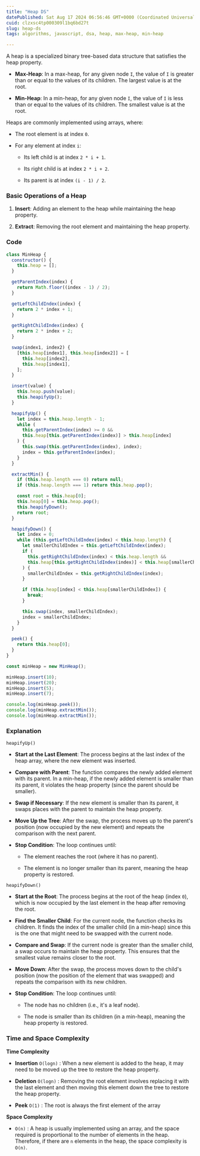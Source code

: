 ```yaml
---
title: "Heap DS"
datePublished: Sat Aug 17 2024 06:56:46 GMT+0000 (Coordinated Universal Time)
cuid: clzxsc4tp000309l1bq6bd27t
slug: heap-ds
tags: algorithms, javascript, dsa, heap, max-heap, min-heap

---
```


A heap is a specialized binary tree-based data structure that satisfies the heap property.

* **Max-Heap**: In a max-heap, for any given node `I`, the value of `I` is greater than or equal to the values of its children. The largest value is at the root.
    
* **Min-Heap**: In a min-heap, for any given node `I`, the value of `I` is less than or equal to the values of its children. The smallest value is at the root.
    

Heaps are commonly implemented using arrays, where:

* The root element is at index `0`.
    
* For any element at index `i`:
    
    * Its left child is at index `2 * i + 1`.
        
    * Its right child is at index `2 * i + 2`.
        
    * Its parent is at index `(i - 1) / 2`.
        

### Basic Operations of a Heap

1. **Insert**: Adding an element to the heap while maintaining the heap property.
    
2. **Extract**: Removing the root element and maintaining the heap property.
    

### Code

```javascript
class MinHeap {
  constructor() {
    this.heap = [];
  }

  getParentIndex(index) {
    return Math.floor((index - 1) / 2);
  }

  getLeftChildIndex(index) {
    return 2 * index + 1;
  }

  getRightChildIndex(index) {
    return 2 * index + 2;
  }

  swap(index1, index2) {
    [this.heap[index1], this.heap[index2]] = [
      this.heap[index2],
      this.heap[index1],
    ];
  }

  insert(value) {
    this.heap.push(value);
    this.heapifyUp();
  }

  heapifyUp() {
    let index = this.heap.length - 1;
    while (
      this.getParentIndex(index) >= 0 &&
      this.heap[this.getParentIndex(index)] > this.heap[index]
    ) {
      this.swap(this.getParentIndex(index), index);
      index = this.getParentIndex(index);
    }
  }

  extractMin() {
    if (this.heap.length === 0) return null;
    if (this.heap.length === 1) return this.heap.pop();

    const root = this.heap[0];
    this.heap[0] = this.heap.pop();
    this.heapifyDown();
    return root;
  }

  heapifyDown() {
    let index = 0;
    while (this.getLeftChildIndex(index) < this.heap.length) {
      let smallerChildIndex = this.getLeftChildIndex(index);
      if (
        this.getRightChildIndex(index) < this.heap.length &&
        this.heap[this.getRightChildIndex(index)] < this.heap[smallerChildIndex]
      ) {
        smallerChildIndex = this.getRightChildIndex(index);
      }

      if (this.heap[index] < this.heap[smallerChildIndex]) {
        break;
      }

      this.swap(index, smallerChildIndex);
      index = smallerChildIndex;
    }
  }

  peek() {
    return this.heap[0];
  }
}
```

```javascript
const minHeap = new MinHeap();

minHeap.insert(10);
minHeap.insert(20);
minHeap.insert(5);
minHeap.insert(7);

console.log(minHeap.peek());
console.log(minHeap.extractMin());
console.log(minHeap.extractMin());
```

### Explanation

`heapifyUp()`

* **Start at the Last Element**: The process begins at the last index of the heap array, where the new element was inserted.
    
* **Compare with Parent**: The function compares the newly added element with its parent. In a min-heap, if the newly added element is smaller than its parent, it violates the heap property (since the parent should be smaller).
    
* **Swap if Necessary**: If the new element is smaller than its parent, it swaps places with the parent to maintain the heap property.
    
* **Move Up the Tree**: After the swap, the process moves up to the parent's position (now occupied by the new element) and repeats the comparison with the next parent.
    
* **Stop Condition**: The loop continues until:
    
    * The element reaches the root (where it has no parent).
        
    * The element is no longer smaller than its parent, meaning the heap property is restored.
        

`heapifyDown()`

* **Start at the Root**: The process begins at the root of the heap (index `0`), which is now occupied by the last element in the heap after removing the root.
    
* **Find the Smaller Child**: For the current node, the function checks its children. It finds the index of the smaller child (in a min-heap) since this is the one that might need to be swapped with the current node.
    
* **Compare and Swap**: If the current node is greater than the smaller child, a swap occurs to maintain the heap property. This ensures that the smallest value remains closer to the root.
    
* **Move Down**: After the swap, the process moves down to the child's position (now the position of the element that was swapped) and repeats the comparison with its new children.
    
* **Stop Condition**: The loop continues until:
    
    * The node has no children (i.e., it's a leaf node).
        
    * The node is smaller than its children (in a min-heap), meaning the heap property is restored.
        

### Time and Space Complexity

**Time Complexity**

* **Insertion** `O(log⁡n)` : When a new element is added to the heap, it may need to be moved up the tree to restore the heap property.
    

* **Deletion** `O(log⁡n)` : Removing the root element involves replacing it with the last element and then moving this element down the tree to restore the heap property.
    
* **Peek** `O(1)` : The root is always the first element of the array
    

**Space Complexity**

* `O(n)` : A heap is usually implemented using an array, and the space required is proportional to the number of elements in the heap. Therefore, if there are `n` elements in the heap, the space complexity is `O(n)`.